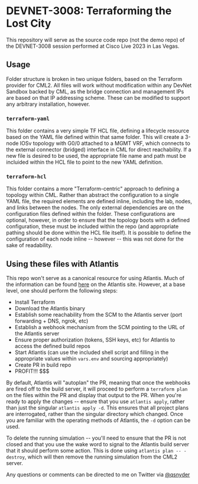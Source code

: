 # DEVNET-3008: Terraforming the Lost City

This repository will serve as the source code repo (not the demo repo) of the DEVNET-3008 session performed at Cisco Live 2023 in Las Vegas.

## Usage

Folder structure is broken in two unique folders, based on the Terraform provider for CML2.  All files will work without modification within any DevNet Sandbox backed by CML, as the bridge connection and management IPs are based on that IP addressing scheme.  These can be modified to support any arbitrary installation, however.

### `terraform-yaml`

This folder contains a very simple TF HCL file, defining a lifecycle resource based on the YAML file defined within that same folder.  This will create a 3-node IOSv topology with G0/0 attached to a MGMT VRF, which connects to the external connector (bridged) interface in CML for direct reachability.  If a new file is desired to be used, the appropriate file name and path must be incluided within the HCL file to point to the new YAML definition.

### `terraform-hcl`

This folder contains a more "Terraform-centric" approach to defining a topology within CML.  Rather than abstract the configuration to a single YAML file, the required elements are defined inline, including the lab, nodes, and links between the nodes.  The only external dependencies are on the configuration files defined within the folder.  These configurations are optional, however, in order to ensure that the topology boots with a defined configuration, these must be included within the repo (and appropriate pathing should be done within the HCL file itself).  It is possible to define the configuration of each node inline -- however -- this was not done for the sake of readability.

## Using these files with Atlantis

This repo won't serve as a canonical resource for using Atlantis.  Much of the information can be found [here](https://www.runatlantis.io/guide/testing-locally.html) on the Atlantis site.
However, at a base level, one should perform the following steps:

- Install Terraform
- Download the Atlantis binary
- Establish some reachability from the SCM to the Atlantis server (port forwarding + DNS, ngrok, etc)
- Establish a webhook mechanism from the SCM pointing to the URL of the Atlantis server
- Ensure proper authorization (tokens, SSH keys, etc) for Atlantis to access the defined build repos
- Start Atlantis (can use the included shell script and filling in the appropriate values within `vars.env` and sourcing appropriately)
- Create PR in build repo
- PROFIT!!! $$$

By default, Atlantis will "autoplan" the PR, meaning that once the webhooks are fired off to the build server, it will proceed to perform a `terraform plan` on the files within the PR and display that output to the PR.  When you're ready to apply the changes -- ensure that you use `atlantis apply`, rather than just the singular `atlantis apply -d`.  This ensures that all project plans are interrogated, rather than the singular directory which changed.  Once you are familiar with the operating methods of Atlantis, the `-d` option can be used.

To delete the running simulation -- you'll need to ensure that the PR is not closed and that you use the wake word to signal to the Atlantis build server that it should perform some action.  This is done using `atlantis plan -- -destroy`, which will then remove the running simulation from the CML2 server.

Any questions or comments can be directed to me on Twitter via [@qsnyder](https://twitter.com/qsnyder)
